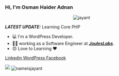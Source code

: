 
### Hi, I'm Osman Haider Adnan
<p align="center"> <img src="https://komarev.com/ghpvc/?username=shaunhossain" alt="jayant" /> </p>

_**LATEST UPDATE:**_ Learning  Core PHP

- 💻 I'm a WordPress Developer.
- 👨‍💻 working as a Software Engineer at ***<a href="https://jouleslabs.com/">JoulesLabs</a>***.
- 😍 Love to Learning ❤️

<a href="https://www.linkedin.com/in/osman-haider-adnan/"> Linkedin </a>
<a href="https://profiles.wordpress.org/adnan159"> WordPress </a>
<a href="https://www.facebook.com/osmanhaider.adnan"> Facebook </a>



<img src="https://github-readme-stats.vercel.app/api?username=adnan159&&show_icons=true&title_color=161239&icon_color=150829&text_color=692ACF&bg_color=ffffff">

<img align="center" src="https://github-readme-stats.vercel.app/api/top-langs/?username=adnan159&theme=black-blue" alt="nameisjayant"/>
